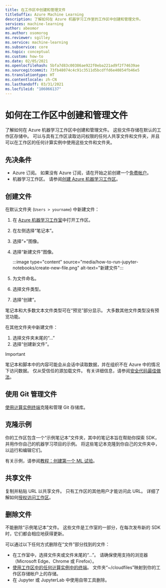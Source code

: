 ```yaml
---
title: 在工作区中创建和管理文件
titleSuffix: Azure Machine Learning
description: 了解如何在 Azure 机器学习工作室的工作区中创建和管理文件。
services: machine-learning
author: abeomor
ms.author: osomorog
ms.reviewer: sgilley
ms.service: machine-learning
ms.subservice: core
ms.topic: conceptual
ms.custom: how-to
ms.date: 02/05/2021
ms.openlocfilehash: 5bfa7d83c00386ae922f0eba221ad9f2f74639ae
ms.sourcegitcommit: 73fb48074c4c91c3511d5bcdffd6e40854fb46e5
ms.translationtype: HT
ms.contentlocale: zh-CN
ms.lasthandoff: 03/31/2021
ms.locfileid: "106066137"
---
```

# <a name="how-to-create-and-manage-files-in-your-workspace"></a>如何在工作区中创建和管理文件

了解如何在 Azure 机器学习工作区中创建和管理文件。  这些文件存储在默认的工作区存储中。 可以与具有工作区读取访问权限的任何人共享文件和文件夹，并且可以在工作区的任何计算实例中使用这些文件和文件夹。

## <a name="prerequisites"></a>先决条件

* Azure 订阅。 如果没有 Azure 订阅，请在开始之前创建一个[免费帐户](https://aka.ms/AMLFree)。
* 机器学习工作区。 请参阅[创建 Azure 机器学习工作区](how-to-manage-workspace.md)。

## <a name="create-files"></a><a name="create"></a> 创建文件

在默认文件夹 (`Users > yourname`) 中新建文件：

1. 在 [Azure 机器学习工作室](https://ml.azure.com)中打开工作区。
1. 在左侧选择“笔记本”。
1. 选择“+”图像。
1. 选择“新建文件”图像。

    :::image type="content" source="media/how-to-run-jupyter-notebooks/create-new-file.png" alt-text="新建文件":::

1. 为文件命名。
1. 选择文件类型。
1. 选择“创建”。

笔记本和大多数文本文件类型可在“预览”部分显示。  大多数其他文件类型没有预览功能。

在其他文件夹中新建文件：
1. 选择文件夹末尾的“…”
1. 选择“创建新文件”。

> [!IMPORTANT]
> 笔记本和脚本中的内容可能会从会话中读取数据，并在组织不在 Azure 中的情况下访问数据。  仅从受信任的源加载文件。 有关详细信息，请参阅[安全代码最佳做法](concept-secure-code-best-practice.md#azure-ml-studio-notebooks)。

## <a name="manage-files-with-git"></a>使用 Git 管理文件

[使用计算实例终端](how-to-access-terminal.md#git)克隆和管理 Git 存储库。

## <a name="clone-samples"></a>克隆示例

你的工作区包含一个“示例笔记本”文件夹，其中的笔记本旨在帮助你探索 SDK，并用作你自己的机器学习项目的示例。   将这些笔记本克隆到你自己的文件夹中，以运行和编辑它们。  

有关示例，请参阅[教程：创建第一个 ML 试验](tutorial-1st-experiment-sdk-setup.md#azure)。

## <a name="share-files"></a>共享文件

复制并粘贴 URL 以共享文件。  只有工作区的其他用户才能访问此 URL。  详细了解如何[授权访问工作区](how-to-assign-roles.md)。

## <a name="delete-a-file"></a>删除文件

不能删除“示例笔记本”文件。  这些文件是工作室的一部分，在每次发布新的 SDK 时，它们都会相应地获得更新。  

可以通过以下任何方式删除在“文件”部分找到的文件：

* 在工作室中，选择文件夹或文件末尾的“...”。  请确保使用支持的浏览器（Microsoft Edge、Chrome 或 Firefox）。
* [使用工作区中的任何计算实例中的终端](how-to-access-terminal.md)。 文件夹“~/cloudfiles”映射到你的工作区存储帐户上的存储。
* 在 Jupyter 或 JupyterLab 中使用自带工具删除。
